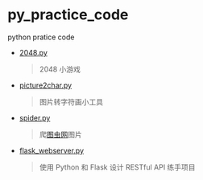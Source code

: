 # py_practice_code
python pratice code

* [2048.py](https://github.com/dingyx/practice_code/blob/master/2048.py) 
  > 2048 小游戏
  
* [picture2char.py](https://github.com/dingyx/practice_code/blob/master/picture2char.py) 
  > 图片转字符画小工具
  
* [spider.py](https://github.com/dingyx/practice_code/blob/master/spider.py)
  > 爬[图虫网](https://stock.tuchong.com/free)图片

* [flask_webserver.py](https://github.com/dingyx/practice_code/blob/master/flask_webserver.py)
  > 使用 Python 和 Flask 设计 RESTful API 练手项目
